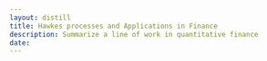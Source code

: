 ```yaml
---
layout: distill
title: Hawkes processes and Applications in Finance
description: Summarize a line of work in quantitative finance
date:
---
```


